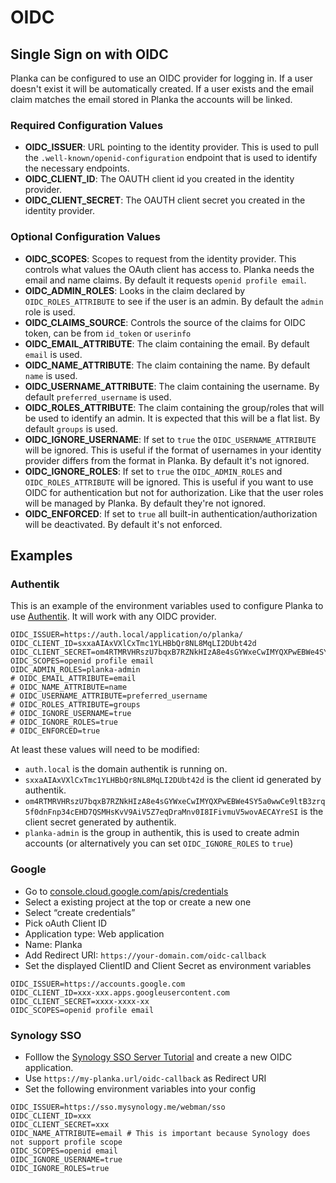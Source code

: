 # OIDC
## Single Sign on with OIDC

Planka can be configured to use an OIDC provider for logging in. If a user doesn't exist it will be automatically created. If a user exists and the email claim matches the email stored in Planka the accounts will be linked.

### Required Configuration Values
* **OIDC_ISSUER**: URL pointing to the identity provider. This is used to pull the `.well-known/openid-configuration` endpoint that is used to identify the necessary endpoints.
* **OIDC_CLIENT_ID**: The OAUTH client id you created in the identity provider.
* **OIDC_CLIENT_SECRET**: The OAUTH client secret you created in the identity provider.

### Optional Configuration Values
* **OIDC_SCOPES**: Scopes to request from the identity provider. This controls what values the OAuth client has access to. Planka needs the email and name claims. By default it requests `openid profile email`.
* **OIDC_ADMIN_ROLES**: Looks in the claim declared by `OIDC_ROLES_ATTRIBUTE` to see if the user is an admin. By default the `admin` role is used.
* **OIDC_CLAIMS_SOURCE**: Controls the source of the claims for OIDC token, can be from `id_token` or `userinfo`
* **OIDC_EMAIL_ATTRIBUTE**: The claim containing the email. By default `email` is used.
* **OIDC_NAME_ATTRIBUTE**: The claim containing the name. By default `name` is used.
* **OIDC_USERNAME_ATTRIBUTE**: The claim containing the username. By default `preferred_username` is used.
* **OIDC_ROLES_ATTRIBUTE**: The claim containing the group/roles that will be used to identify an admin. It is expected that this will be a flat list. By default `groups` is used.
* **OIDC_IGNORE_USERNAME**: If set to `true` the `OIDC_USERNAME_ATTRIBUTE` will be ignored. This is useful if the format of usernames in your identity provider differs from the format in Planka. By default it's not ignored.
* **OIDC_IGNORE_ROLES**: If set to `true` the `OIDC_ADMIN_ROLES` and `OIDC_ROLES_ATTRIBUTE` will be ignored. This is useful if you want to use OIDC for authentication but not for authorization. Like that the user roles will be managed by Planka. By default they're not ignored.
* **OIDC_ENFORCED**: If set to `true` all built-in authentication/authorization will be deactivated. By default it's not enforced.

## Examples
### Authentik
This is an example of the environment variables used to configure Planka to use [Authentik](https://goauthentik.io/ "Homepage for authentik"). It will work with any OIDC provider.

```
OIDC_ISSUER=https://auth.local/application/o/planka/
OIDC_CLIENT_ID=sxxaAIAxVXlCxTmc1YLHBbQr8NL8MqLI2DUbt42d
OIDC_CLIENT_SECRET=om4RTMRVHRszU7bqxB7RZNkHIzA8e4sGYWxeCwIMYQXPwEBWe4SY5a0wwCe9ltB3zrq5f0dnFnp34cEHD7QSMHsKvV9AiV5Z7eqDraMnv0I8IFivmuV5wovAECAYreSI
OIDC_SCOPES=openid profile email
OIDC_ADMIN_ROLES=planka-admin
# OIDC_EMAIL_ATTRIBUTE=email
# OIDC_NAME_ATTRIBUTE=name
# OIDC_USERNAME_ATTRIBUTE=preferred_username
# OIDC_ROLES_ATTRIBUTE=groups
# OIDC_IGNORE_USERNAME=true
# OIDC_IGNORE_ROLES=true
# OIDC_ENFORCED=true
```

At least these values will need to be modified:
* `auth.local` is the domain authentik is running on.
* `sxxaAIAxVXlCxTmc1YLHBbQr8NL8MqLI2DUbt42d` is the client id generated by authentik.
* `om4RTMRVHRszU7bqxB7RZNkHIzA8e4sGYWxeCwIMYQXPwEBWe4SY5a0wwCe9ltB3zrq5f0dnFnp34cEHD7QSMHsKvV9AiV5Z7eqDraMnv0I8IFivmuV5wovAECAYreSI` is the client secret generated by authentik.
* `planka-admin` is the group in authentik, this is used to create admin accounts (or alternatively you can set `OIDC_IGNORE_ROLES` to `true`)

### Google

* Go to [console.cloud.google.com/apis/credentials](https://console.cloud.google.com/apis/credentials)
* Select a existing project at the top or create a new one
* Select “create credentials”
* Pick oAuth Client ID
* Application type: Web application
* Name: Planka
* Add Redirect URI: `https://your-domain.com/oidc-callback`
* Set the displayed ClientID and Client Secret as environment variables

```
OIDC_ISSUER=https://accounts.google.com
OIDC_CLIENT_ID=xxx-xxx.apps.googleusercontent.com
OIDC_CLIENT_SECRET=xxxx-xxxx-xx
OIDC_SCOPES=openid profile email
```

### Synology SSO

* Folllow the [Synology SSO Server Tutorial](https://kb.synology.com/de-de/DSM/tutorial/set_up_oidc_for_dsm_in_sso_server) and create a new OIDC application.
* Use `https://my-planka.url/oidc-callback` as Redirect URI
* Set the following environment variables into your config

```
OIDC_ISSUER=https://sso.mysynology.me/webman/sso
OIDC_CLIENT_ID=xxx
OIDC_CLIENT_SECRET=xxx
OIDC_NAME_ATTRIBUTE=email # This is important because Synology does not support profile scope
OIDC_SCOPES=openid email
OIDC_IGNORE_USERNAME=true
OIDC_IGNORE_ROLES=true
```
